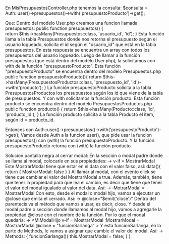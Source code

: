 En MisPresupuestosController.php tenemos la consulta:
$consulta = Auth::user()->presupuestos()->with('presupuestoProducto')->get();

Que:
Dentro del modelo User.php creamos una funcion llamada presupuestos:
public function presupuestos()
    {   
        return $this->hasMany(Presupuestos::class, 'usuario_id', 'id');
    }
Esta función llama a la tabla Presupuestos donde nos retorna el presupuesto según el usuario logueado,
solicita el id según el "usuario_id" que está en la tabla presupuestos.
En esta respuesta se encuentra un array con todos los presupuestos del usuario logueado.
Luego de llamar a la función presupuestos (que está dentro del modelo User.php), la solicitamos con with de la función "presupuestoProducto".
Esta función "presupuestoProducto" se encuentra dentro del modelo Presupuestos.php
public function presupuestoProducto(){
        return $this->hasMany(PresupuestosProductos::class, 'presupuesto_id', 'id')->with('producto');
    }
La función presupuestoProducto solicita a la tabla PresupuestosProductos los presupuestos según los id que viene
de la tabla de presupuestos. Y con with solicitamos la función producto.
Esta función producto se encuentra dentro del modelo PresupuestosProductos.php
public function producto() {
        return $this->hasMany(Producto::class, 'id', 'producto_id');
    }
La función producto solicita a la tabla Producto el item, según id = producto_id.

Entonces con Auth::user()->presupuestos()->with('presupuestoProducto')->get();
Vamos desde Auth a la funcion user(), que pide usar la funcion presupuestos() con (with) la 
función presupuestoProducto. Y la función presupuestoProducto retorna con (with) la función producto.


Solucion pantalla negra al cerrar modal:
En la sección o modal padre donde se llama al modal, colocarle en sus propiedades:
-> v-if = MostrarModal
Este MostrarModal tiene que estar en el data con el valor falso, así:
data(){
    return {
        MostrarModal: false
        }
    }
Al llamar al modal, con el evento click se tiene que cambiar el valor del MostrarModal a true.
Además, también, tiene que tener la propiedad para que lea el cambio, es decir que tiene que tener
el valor del modal igualado al valor del data. Así:
-> :MotrarModal = MostrarModal
Con esto, desde el modal o modal hijo, vamos a ejecutar un @close que emita el cerrado. Así:
-> @close="$emit('close')"
Dentro del parentecis va el método que vamos a usar, es decir, close.
Y desde el modal padre o sección donde llamamos al modal hijo, vamos a agregarle la propiedad @close con
el nombre de la función. Por lo que el modal quedaría:
-> <MiModalHijo 
    v-if = MostrarModal
    :MostrarModal = MostrarModal
    @close = "funcionSarlanga"
    \>
Y esta funcionSarlanga, en la parte de Methods, le vamos a asignar que cambie el valor del modal. Así:
-> Methods: {
    funcionSarlanga(){
        this.MostrarModal = false;
    }
}